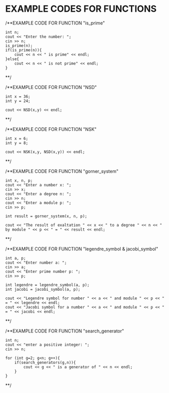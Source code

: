 # EXAMPLE CODES FOR FUNCTIONS

/**EXAMPLE CODE FOR FUNCTION "is_prime"

    int n;
    cout << "Enter the number: ";
    cin >> n;
    is_prime(n);
    if(is_prime(n)){
        cout << n << " is prime" << endl;
    }else{
        cout << n << " is not prime" << endl;
    }
**/

/**EXAMPLE CODE FOR FUNCTION "NSD"
    
    int x = 36;
    int y = 24;
    
    cout << NSD(x,y) << endl;
**/

/**EXAMPLE CODE FOR FUNCTION "NSK"

    int x = 6;
    int y = 8;
    
    cout << NSK(x,y, NSD(x,y)) << endl;
**/

/**EXAMPLE CODE FOR FUNCTION "gorner_system"

    int x, n, p;
    cout << "Enter a number x: ";
    cin >> x;
    cout << "Enter a degree n: ";
    cin >> n;
    cout << "Enter a module p: ";
    cin >> p;

    int result = gorner_system(x, n, p);

    cout << "The result of exaltation " << x << " to a degree " << n << " by module " << p << " = " << result << endl;
**/

/**EXAMPLE CODE FOR FUNCTION "legendre_symbol & jacobi_symbol"

    int a, p;
    cout << "Enter number a: ";
    cin >> a;
    cout << "Enter prime number p: ";
    cin >> p;

    int legendre = legendre_symbol(a, p);
    int jacobi = jacobi_symbol(a, p);

    cout << "Legendre symbol for number " << a << " and module " << p << " = " << legendre << endl;
    cout << "Jacobi symbol for a number " << a << " and module " << p << " = " << jacobi << endl;
**/

/**EXAMPLE CODE FOR FUNCTION "search_generator"

    int n;
    cout << "enter a positive integer: ";
    cin >> n;

    for (int g=2; g<n; g++){
        if(search_generators(g,n)){
            cout << g << " is a generator of " << n << endl;
        }
    }
**/
